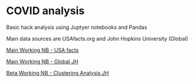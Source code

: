 #  COVID analysis
Basic hack analysis using Juptyer notebooks and Pandas

Main data sources are USAfacts.org and John Hopkins University (Global)

[Main Working NB - USA facts](COVID-usa-working.ipynb) 

[Main Working NB - Global JH](COVID-global-working.ipynb)

[Beta Working NB - Clustering Analysis JH](COVID-global-clustering.ipynb) 



